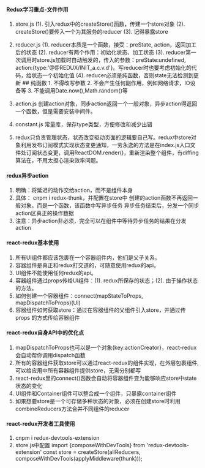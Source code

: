 #### Redux学习重点-文件作用

  1. store.js
    (1). 引入redux中的createStore()函数，传建一个store对象
    (2). createStore()要传入一个为其服务的reducer
    (3). 记得暴露store

  2. reducer.js
    (1). reducer本质是一个函数，接受：preState, action，返回加工后的状态
    (2). reducer有两个作用：初始化状态、加工状态
    (3). reducer第一次调用时store.js加载时自动触发的，传入的参数：preState:undefined, action:{type:'@@REDUX/INIT_a.c.v.d'}。写reducer时也要考虑初始化的代码，给状态一个初始化值
    (4). reducer必须是纯函数，否则state无法检测到更新
    ## 纯函数
    1. 不得改写参数
    2. 不会产生任何副作用，例如网络请求，IO设备等
    3. 不能调用Date.now(),Math.random()等

  3. action.js
    创建action对象，同步action返回一个一般对象，异步action得返回一个函数，但是需要安装中间件。

  4. constant.js
    常量库，保存type类型，方便修改和减少出错

  5. redux只负责管理状态，状态改变驱动页面的逻辑要自己写。redux中store对象利用发布订阅模式实现状态变更通知，一劳永逸的方法是在index.js入口文件处订阅状态变更，调用ReactDOM.render()，重新渲染整个<App/>组件，有diffing算法在，不用太担心渲染效率问题。
  

#### redux异步action
  1. 明确：将延迟的动作交给action，而不是组件本身
  2. 具体：
      cnpm i redux-thunk，并配置在store中
      创建的action函数不再返回一般对象，而是一个函数，该函数中写异步任务
      异步任务结束后，分发一个同步action区真正的操作数据
  3. 注意：异步action非必须，完全可以在组件中等待异步任务的结果在分发action 


#### react-redux基本使用

  1. 所有UI组件都应该包裹在一个容器组件内，他们是父子关系。
  2. 容器组件是真正和redux打交道的，可随意使用redux的api。
  3. UI组件不能使用任何redux的api。
  4. 容器组件通过props传给UI组件：(1). redux所保存的状态；(2). 由于操作状态的方法。
  5. 如何创建一个容器组件：connect(mapStateToProps, mapDispatchToProps)(UI)
  6. 容器组件如何获取store：通过在容器组件的父组件引入store，并通过传props
  的方式传给容器组件


#### react-redux自身API中的优化点
  1. mapDispatchToProps也可以是一个对象{key:actionCreator}，react-redux会自动帮你调用dispatch函数
  2. 所有的容器组件获取store可以通过react-redux的<Provider/>组件实现，在<App/>外层包裹<Provider store={store}/>组件,可以给应用中所有容器组件提供store，无需分别都写
  3. react-redux里的connect()函数会自动将容器组件变为能够响应store中state状态的变化
  4. UI组件和Container组件可以整合成一个组件，只暴露container组件
  5. 如果想要store是一个可存储多种状态的对象，必须在创建store时利用combineReducers方法合并不同组件的reducer


#### react-redux开发者工具使用
  1. cnpm i redux-devtools-extension
  2. store.js中配置
    import {composeWithDevTools} from 'redux-devtools-extension'
    const store = createStore(allReducers, composeWithDevTools(applyMiddleware(thunk)));




